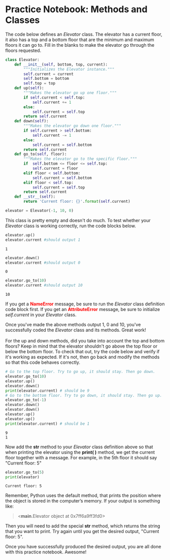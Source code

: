 
# Practice Notebook: Methods and Classes

The code below defines an *Elevator* class. The elevator has a current floor, it also has a top and a bottom floor that are the minimum and maximum floors it can go to. Fill in the blanks to make the elevator go through the floors requested.


```python
class Elevator:
    def __init__(self, bottom, top, current):
        """Initializes the Elevator instance."""
        self.current = current
        self.bottom = bottom
        self.top = top
    def up(self):
        """Makes the elevator go up one floor."""
        if self.current < self.top:
            self.current += 1
        else:
            self.current = self.top
        return self.current
    def down(self):
        """Makes the elevator go down one floor."""
        if self.current > self.bottom:
            self.current -= 1 
        else:
            self.current = self.bottom
        return self.current
    def go_to(self, floor):
        """Makes the elevator go to the specific floor."""
        if  self.bottom <= floor <= self.top:
            self.current = floor
        elif floor < self.bottom:
            self.current = self.bottom
        elif floor < self.top:
            self.current = self.top
        return self.current
    def __str__(self):
        return 'Current floor: {}'.format(self.current)

elevator = Elevator(-1, 10, 0)
```

This class is pretty empty and doesn't do much.  To test whether your *Elevator* class is working correctly, run the code blocks below.


```python
elevator.up() 
elevator.current #should output 1
```




    1




```python
elevator.down() 
elevator.current #should output 0
```




    0




```python
elevator.go_to(10) 
elevator.current #should output 10
```




    10



If you get a **<font color =red>NameError</font>** message, be sure to run the *Elevator* class definition code block first. If you get an **<font color =red>AttributeError</font>** message, be sure to initialize *self.current* in your *Elevator* class.

Once you've made the above methods output 1, 0 and 10, you've successfully coded the *Elevator* class and its methods. Great work!
<br><br>
For the up and down methods, did you take into account the top and bottom floors? Keep in mind that the elevator shouldn't go above the top floor or below the bottom floor. To check that out, try the code below and verify if it's working as expected. If it's not, then go back and modify the methods so that this code behaves correctly.


```python
# Go to the top floor. Try to go up, it should stay. Then go down.
elevator.go_to(10)
elevator.up()
elevator.down()
print(elevator.current) # should be 9
# Go to the bottom floor. Try to go down, it should stay. Then go up.
elevator.go_to(-1)
elevator.down()
elevator.down()
elevator.up()
elevator.up()
print(elevator.current) # should be 1
```

    9
    1


Now add the __str__ method to your *Elevator* class definition above so that when printing the elevator using the **print( )** method, we get the current floor together with a message. For example, in the 5th floor it should say "Current floor: 5"


```python
elevator.go_to(5)
print(elevator)
```

    Current floor: 5


Remember, Python uses the default method, that prints the position where the object is stored in the computer’s memory.  If your output is something like: <br>
> <__main__.Elevator object at 0x7ff6a9ff3fd0>

Then you will need to add the special __str__ method, which returns the string that you want to print.  Try again until you get the desired output, "Current floor: 5".

Once you have successfully produced the desired output, you are all done with this practice notebook. Awesome!
